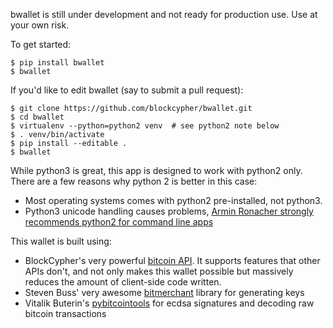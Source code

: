 bwallet is still under development and not ready for production use. Use at your own risk.

To get started:
```
$ pip install bwallet
$ bwallet
```

If you'd like to edit bwallet (say to submit a pull request):
```
$ git clone https://github.com/blockcypher/bwallet.git
$ cd bwallet
$ virtualenv --python=python2 venv  # see python2 note below 
$ . venv/bin/activate
$ pip install --editable .
$ bwallet
```

While python3 is great, this app is designed to work with python2 only. There are a few reasons why python 2 is better in this case:
- Most operating systems comes with python2 pre-installed, not python3.
- Python3 unicode handling causes problems, [Armin Ronacher strongly recommends python2 for command line apps](http://click.pocoo.org/4/python3/)

This wallet is built using:
- BlockCypher's very powerful [bitcoin API](https://github.com/sbuss). It supports features that other APIs don't, and not only makes this wallet possible but massively reduces the amount of client-side code written.
- Steven Buss' very awesome [bitmerchant](https://github.com/sbuss) library for generating keys
- Vitalik Buterin's [pybitcointools](https://bootstrap.pypa.io/get-pip.py) for ecdsa signatures and decoding raw bitcoin transactions
